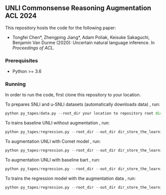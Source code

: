 ## UNLI Commonsense Reasoning Augmentation ACL 2024

This repository hosts the code for the following paper:
 * Tongfei Chen*, Zhengping Jiang*, Adam Poliak, Keisuke Sakaguchi, Benjamin Van Durme (2020): 
   Uncertain natural language inference. In _Proceedings of ACL_.

### Prerequisites
 * Python >= 3.6

### Running

In order to run the code, first clone this repository to your location.





To prepares SNLI and u-SNLI datasets (automatically downloads data) , run:


```python 
python py_tapes/data.py --root_dir your location to repository root dir
```

To trains baseline UNLI without augmentation , run:


```python 
python py_tapes/regression.py --root_dir --out_dir dir_store_the_learning_weights
```

To augmentation UNLI with Comet model , run:


```python 
python py_tapes/regression.py --root_dir --out_dir dir_store_the_learning_weights --augmentation comet --threshold 
```

To augmentation UNLI with baseline bart  , run:


```python 
python py_tapes/regression.py --root_dir --out_dir dir_store_the_learning_weights --augmentation bart --threshold
```


To trains the regression model with the augmentation data , run:


```python 
python py_tapes/regression.py --root_dir --out_dir dir_store_the_learning_weights --training_augmentation
```



